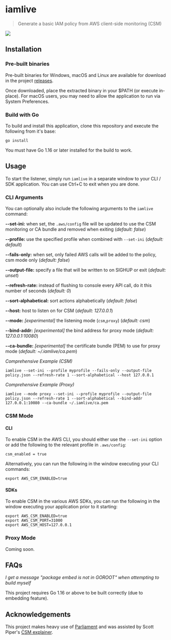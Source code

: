 # iamlive

> Generate a basic IAM policy from AWS client-side monitoring (CSM)

![](https://raw.githubusercontent.com/iann0036/iamlive/assets/iamlive.gif)

## Installation

### Pre-built binaries

Pre-built binaries for Windows, macOS and Linux are available for download in the project [releases](https://github.com/iann0036/iamlive/releases).

Once downloaded, place the extracted binary in your $PATH (or execute in-place). For macOS users, you may need to allow the application to run via System Preferences.

### Build with Go

To build and install this application, clone this repository and execute the following from it's base:

```
go install
```

You must have Go 1.16 or later installed for the build to work.

## Usage

To start the listener, simply run `iamlive` in a separate window to your CLI / SDK application. You can use Ctrl+C to exit when you are done.

### CLI Arguments

You can optionally also include the following arguments to the `iamlive` command:

**--set-ini:** when set, the `.aws/config` file will be updated to use the CSM monitoring or CA bundle and removed when exiting (_default: false_)

**--profile:** use the specified profile when combined with `--set-ini` (_default: default_)

**--fails-only:** when set, only failed AWS calls will be added to the policy, csm mode only (_default: false_)

**--output-file:** specify a file that will be written to on SIGHUP or exit (_default: unset_)

**--refresh-rate:** instead of flushing to console every API call, do it this number of seconds (_default: 0_)

**--sort-alphabetical:** sort actions alphabetically (_default: false_)

**--host:** host to listen on for CSM (_default: 127.0.0.1_)

**--mode:** _[experimental]_ the listening mode (`csm`,`proxy`) (_default: csm_)

**--bind-addr:** _[experimental]_ the bind address for proxy mode (_default: 127.0.0.1:10080_)

**--ca-bundle:** _[experimental]_ the certificate bundle (PEM) to use for proxy mode (_default: ~/.iamlive/ca.pem_)

_Comprehensive Example (CSM)_

```
iamlive --set-ini --profile myprofile --fails-only --output-file policy.json --refresh-rate 1 --sort-alphabetical --host 127.0.0.1
```

_Comprehensive Example (Proxy)_

```
iamlive --mode proxy --set-ini --profile myprofile --output-file policy.json --refresh-rate 1 --sort-alphabetical --bind-addr 127.0.0.1:10080 --ca-bundle ~/.iamlive/ca.pem
```

### CSM Mode

#### CLI

To enable CSM in the AWS CLI, you should either use the `--set-ini` option or add the following to the relevant profile in `.aws/config`:

```
csm_enabled = true
```

Alternatively, you can run the following in the window executing your CLI commands:

```
export AWS_CSM_ENABLED=true
```

#### SDKs

To enable CSM in the various AWS SDKs, you can run the following in the window executing your application prior to it starting:

```
export AWS_CSM_ENABLED=true
export AWS_CSM_PORT=31000
export AWS_CSM_HOST=127.0.0.1
```

### Proxy Mode

Coming soon.

## FAQs

_I get a message "package embed is not in GOROOT" when attempting to build myself_

This project requires Go 1.16 or above to be built correctly (due to embedding feature).

## Acknowledgements

This project makes heavy use of [Parliament](https://github.com/duo-labs/parliament) and was assisted by Scott Piper's [CSM explainer](https://summitroute.com/blog/2020/05/25/client_side_monitoring/).
